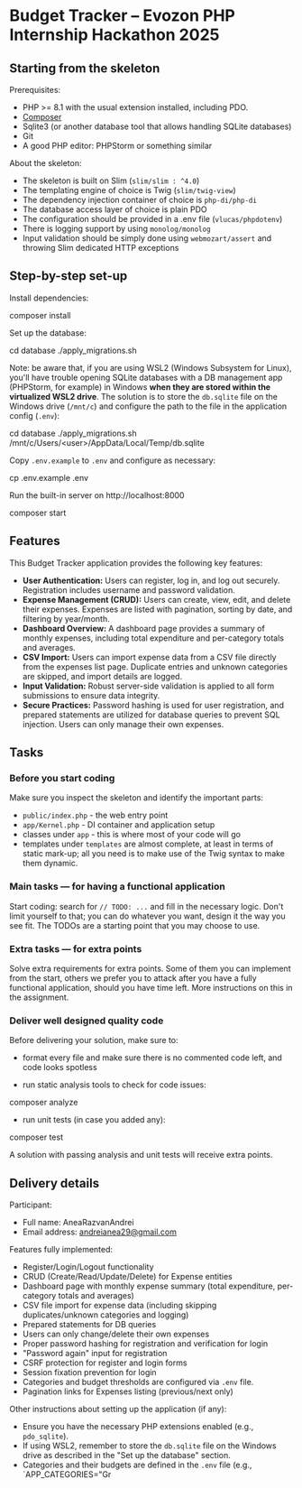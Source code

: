 # Budget Tracker – Evozon PHP Internship Hackathon 2025

## Starting from the skeleton

Prerequisites:

- PHP >= 8.1 with the usual extension installed, including PDO.
- [Composer](https://getcomposer.org/download)
- Sqlite3 (or another database tool that allows handling SQLite databases)
- Git
- A good PHP editor: PHPStorm or something similar

About the skeleton:

- The skeleton is built on Slim (`slim/slim : ^4.0`)
- The templating engine of choice is Twig (`slim/twig-view`)
- The dependency injection container of choice is `php-di/php-di`
- The database access layer of choice is plain PDO
- The configuration should be provided in a .env file (`vlucas/phpdotenv`)
- There is logging support by using `monolog/monolog`
- Input validation should be simply done using `webmozart/assert` and throwing Slim dedicated HTTP exceptions

## Step-by-step set-up

Install dependencies:

composer install


Set up the database:

cd database
./apply_migrations.sh


Note: be aware that, if you are using WSL2 (Windows Subsystem for Linux), you'll have trouble opening SQLite databases
with a DB management app (PHPStorm, for example) in Windows **when they are stored within the virtualized WSL2 drive**.
The solution is to store the `db.sqlite` file on the Windows drive (`/mnt/c`) and configure the path to the file in the
application config (`.env`):

cd database
./apply_migrations.sh /mnt/c/Users/&lt;user>/AppData/Local/Temp/db.sqlite


Copy `.env.example` to `.env` and configure as necessary:

cp .env.example .env


Run the built-in server on http://localhost:8000

composer start


## Features

This Budget Tracker application provides the following key features:

* **User Authentication:** Users can register, log in, and log out securely. Registration includes username and password validation.
* **Expense Management (CRUD):** Users can create, view, edit, and delete their expenses. Expenses are listed with pagination, sorting by date, and filtering by year/month.
* **Dashboard Overview:** A dashboard page provides a summary of monthly expenses, including total expenditure and per-category totals and averages.
* **CSV Import:** Users can import expense data from a CSV file directly from the expenses list page. Duplicate entries and unknown categories are skipped, and import details are logged.
* **Input Validation:** Robust server-side validation is applied to all form submissions to ensure data integrity.
* **Secure Practices:** Password hashing is used for user registration, and prepared statements are utilized for database queries to prevent SQL injection. Users can only manage their own expenses.

## Tasks

### Before you start coding

Make sure you inspect the skeleton and identify the important parts:

- `public/index.php` - the web entry point
- `app/Kernel.php` - DI container and application setup
- classes under `app` - this is where most of your code will go
- templates under `templates` are almost complete, at least in terms of static mark-up; all you need is to make use of
  the Twig syntax to make them dynamic.

### Main tasks — for having a functional application

Start coding: search for `// TODO: ...` and fill in the necessary logic. Don't limit yourself to that; you can do
whatever you want, design it the way you see fit. The TODOs are a starting point that you may choose to use.

### Extra tasks — for extra points

Solve extra requirements for extra points. Some of them you can implement from the start, others we prefer you to attack
after you have a fully functional application, should you have time left. More instructions on this in the assignment.

### Deliver well designed quality code

Before delivering your solution, make sure to:

- format every file and make sure there is no commented code left, and code looks spotless

- run static analysis tools to check for code issues:

composer analyze


- run unit tests (in case you added any):

composer test


A solution with passing analysis and unit tests will receive extra points.

## Delivery details

Participant:
- Full name: AneaRazvanAndrei
- Email address: andreianea29@gmail.com

Features fully implemented:
- Register/Login/Logout functionality
- CRUD (Create/Read/Update/Delete) for Expense entities
- Dashboard page with monthly expense summary (total expenditure, per-category totals and averages)
- CSV file import for expense data (including skipping duplicates/unknown categories and logging)
- Prepared statements for DB queries
- Users can only change/delete their own expenses
- Proper password hashing for registration and verification for login
- "Password again" input for registration
- CSRF protection for register and login forms
- Session fixation prevention for login
- Categories and budget thresholds are configured via `.env` file.
- Pagination links for Expenses listing (previous/next only)

Other instructions about setting up the application (if any):
- Ensure you have the necessary PHP extensions enabled (e.g., `pdo_sqlite`).
- If using WSL2, remember to store the `db.sqlite` file on the Windows drive as described in the "Set up the database" section.
- Categories and their budgets are defined in the `.env` file (e.g., `APP_CATEGORIES="Gr
